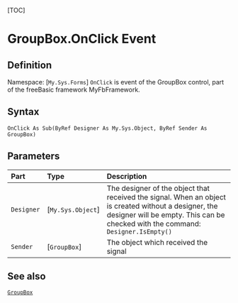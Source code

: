 [TOC]
# GroupBox.OnClick Event

## Definition
Namespace: [`My.Sys.Forms`]
`OnClick` is event of the GroupBox control, part of the freeBasic framework MyFbFramework.
## Syntax
```freeBasic
OnClick As Sub(ByRef Designer As My.Sys.Object, ByRef Sender As GroupBox)
```

## Parameters

|Part|Type|Description|
| :------------ | :------------ | :------------ |
|`Designer`|[`My.Sys.Object`]|The designer of the object that received the signal. When an object is created without a designer, the designer will be empty. This can be checked with the command: `Designer.IsEmpty()`|
|`Sender`|[`GroupBox`]|The object which received the signal|

## See also
[`GroupBox`](GroupBox.md)
